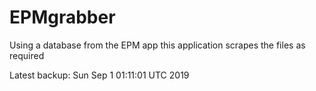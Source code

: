# EPMgrabber
Using a database from the EPM app this application scrapes the files as required


Latest backup: Sun Sep 1 01:11:01 UTC 2019

